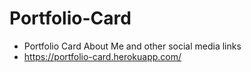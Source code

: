 # Portfolio-Card

- Portfolio Card About Me and other social media links
- https://portfolio-card.herokuapp.com/
